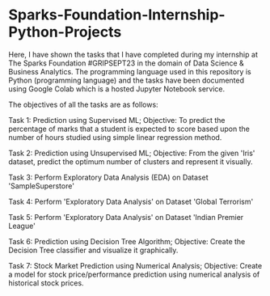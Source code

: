 # Sparks-Foundation-Internship-Python-Projects
Here, I have shown the tasks that I have completed during my internship at The Sparks Foundation #GRIPSEPT23 in the domain of Data Science & Business Analytics. The programming language used in this repository is Python (programming language) and the tasks have been documented using Google Colab which is a hosted Jupyter Notebook service.

The objectives of all the tasks are as follows:

Task 1: Prediction using Supervised ML;
Objective: To predict the percentage of marks that a student is expected to score based upon the number of hours studied using simple linear regression method.

Task 2: Prediction using Unsupervised ML;
Objective: From the given 'Iris' dataset, predict the optimum number of clusters and represent it visually.

Task 3: Perform Exploratory Data Analysis (EDA) on Dataset 'SampleSuperstore'

Task 4: Perform 'Exploratory Data Analysis' on Dataset 'Global Terrorism'

Task 5: Perform 'Exploratory Data Analysis' on Dataset 'Indian Premier League'

Task 6: Prediction using Decision Tree Algorithm;
Objective: Create the Decision Tree classifier and visualize it graphically.

Task 7: Stock Market Prediction using Numerical Analysis;
Objective: Create a model for stock price/performance prediction using numerical analysis of historical stock prices.
